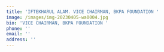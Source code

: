 ```yaml
---
title: 'IFTEKHARUL ALAM. VICE CHAIRMAN, BKPA FOUNDATION '
image: /images/img-20230405-wa0004.jpg
bio: 'VICE CHAIRMAN, BKPA FOUNDATION '
phone: ''
email: ''
address: ''
---
```


